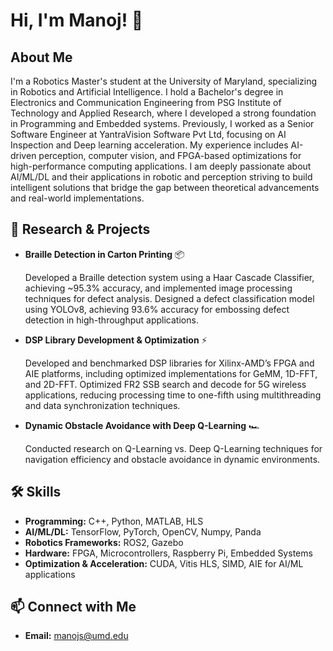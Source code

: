 # Hi, I'm Manoj! 👋

## About Me
I'm a Robotics Master's student at the University of Maryland, specializing in Robotics and Artificial Intelligence. I hold a Bachelor's degree in Electronics and Communication Engineering from PSG Institute of Technology and Applied Research, where I developed a strong foundation in Programming and Embedded systems.
Previously, I worked as a Senior Software Engineer at YantraVision Software Pvt Ltd, focusing on AI Inspection and Deep learning acceleration. My experience includes AI-driven perception, computer vision, and FPGA-based optimizations for high-performance computing applications. I am deeply passionate about AI/ML/DL and their applications in robotic and  perception striving to build intelligent solutions that bridge the gap between theoretical advancements and real-world implementations.

## 🔬 Research & Projects
- **Braille Detection in Carton Printing** 📦
  
    Developed a Braille detection system using a Haar Cascade Classifier, achieving ~95.3% accuracy, and implemented image processing techniques for defect analysis.
    Designed a defect classification model using YOLOv8, achieving 93.6% accuracy for embossing defect detection in high-throughput applications.

- **DSP Library Development & Optimization** ⚡
  
    Developed and benchmarked DSP libraries for Xilinx-AMD’s FPGA and AIE platforms, including optimized implementations for GeMM, 1D-FFT, and 2D-FFT.
    Optimized FR2 SSB search and decode for 5G wireless applications, reducing processing time to one-fifth using multithreading and data synchronization techniques.

- **Dynamic Obstacle Avoidance with Deep Q-Learning** 🏎️
  
    Conducted research on Q-Learning vs. Deep Q-Learning techniques for navigation efficiency and obstacle avoidance in dynamic environments.


## 🛠️ Skills
- **Programming:** C++, Python, MATLAB, HLS
- **AI/ML/DL:** TensorFlow, PyTorch, OpenCV, Numpy, Panda
- **Robotics Frameworks:** ROS2, Gazebo
- **Hardware:** FPGA, Microcontrollers, Raspberry Pi, Embedded Systems
- **Optimization & Acceleration:** CUDA, Vitis HLS, SIMD, AIE for AI/ML applications

## 📫 Connect with Me
- **Email:** manojs@umd.edu


